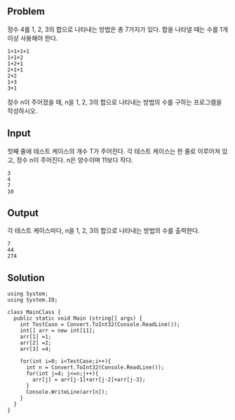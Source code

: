 ## Problem
정수 4를 1, 2, 3의 합으로 나타내는 방법은 총 7가지가 있다. 합을 나타낼 때는 수를 1개 이상 사용해야 한다.
```
1+1+1+1
1+1+2
1+2+1
2+1+1
2+2
1+3
3+1
```
정수 n이 주어졌을 때, n을 1, 2, 3의 합으로 나타내는 방법의 수를 구하는 프로그램을 작성하시오.

## Input
첫째 줄에 테스트 케이스의 개수 T가 주어진다. 각 테스트 케이스는 한 줄로 이루어져 있고, 정수 n이 주어진다. n은 양수이며 11보다 작다.
```
3
4
7
10
```

## Output
각 테스트 케이스마다, n을 1, 2, 3의 합으로 나타내는 방법의 수를 출력한다.
```
7
44
274
```

## Solution
```
using System;
using System.IO;

class MainClass {
  public static void Main (string[] args) {
    int TestCase = Convert.ToInt32(Console.ReadLine());
    int[] arr = new int[11];
    arr[1] =1;
    arr[2] =2;
    arr[3] =4;

    for(int i=0; i<TestCase;i++){
      int n = Convert.ToInt32(Console.ReadLine());
      for(int j=4; j<=n;j++){
        arr[j] = arr[j-1]+arr[j-2]+arr[j-3];
      }
      Console.WriteLine(arr[n]);
    }
  }
}
```